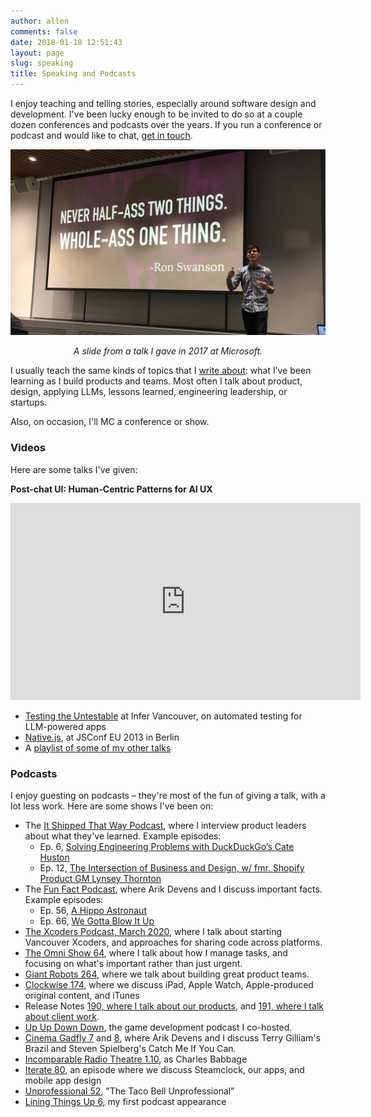 ```yaml
---
author: allen
comments: false
date: 2018-01-18 12:51:43
layout: page
slug: speaking
title: Speaking and Podcasts
---
```


I enjoy teaching and telling stories, especially around software design and development. I've been lucky enough to be invited to do so at a couple dozen conferences and podcasts over the years. If you run a conference or podcast and would like to chat, [get in touch](/contact/).

<img src='/images/allen-speaking.jpg' />
<p style='text-align: center; font-style: italic;'>A slide from a talk I gave in 2017 at Microsoft.</p>

I usually teach the same kinds of topics that I [write about](/archive): what I’ve been learning as I build products and teams. Most often I talk about product, design, applying LLMs, lessons learned, engineering leadership, or startups.

Also, on occasion, I'll MC a conference or show. 

### Videos

Here are some talks I've given:

**Post-chat UI: Human-Centric Patterns for AI UX**

<div class='videoWrapper'>
<iframe width="560" height="315" src="https://youtu.be/mRqBjKFyfLc?si=jlvgJeQmsi_2g7_8" title="YouTube - Allen Pike, UX for AI apps" frameborder="0" allow="accelerometer; autoplay; clipboard-write; encrypted-media; gyroscope; picture-in-picture" allowfullscreen></iframe>
</div>

- [Testing the Untestable](https://www.youtube.com/watch?v=ZwcN-APT_gE&list=PLRFogIqRBGy_9XPJd37m57v_daaivqiRr&index=2&t=614s) at Infer Vancouver, on automated testing for LLM-powered apps
- [Native.js](https://www.youtube.com/watch?v=5LUkHss6CAw&list=PLRFogIqRBGy_9XPJd37m57v_daaivqiRr&index=6), at JSConf EU 2013 in Berlin
- A [playlist of some of my other talks](https://www.youtube.com/playlist?list=PLRFogIqRBGy_9XPJd37m57v_daaivqiRr)

### Podcasts

I enjoy guesting on podcasts &ndash; they're most of the fun of giving a talk, with a lot less work. Here are some shows I've been on:

* The [It Shipped That Way Podcast](https://www.itshipped.fm/), where I interview product leaders about what they've learned. Example episodes:
  * Ep. 6, [Solving Engineering Problems with DuckDuckGo’s Cate Huston](https://www.itshipped.fm/episodes/4)
  * Ep. 12, [The Intersection of Business and Design, w/ fmr. Shopify Product GM Lynsey Thornton](https://www.itshipped.fm/episodes/12)
* The [Fun Fact Podcast](https://funfact.fm), where Arik Devens and I discuss important facts. Example episodes:
  * Ep. 56, [A Hippo Astronaut](https://funfact.fm/episodes/56) 
  * Ep. 66, [We Gotta Blow It Up](https://funfact.fm/episodes/66)
* [The Xcoders Podcast, March 2020](https://xcoders.org/2020/03/19/xcoders-podcast-march.html), where I talk about starting Vancouver Xcoders, and approaches for sharing code across platforms.
* [The Omni Show 64](https://theomnishow.omnigroup.com/episode/how-allen-pike-uses-omnifocus-to-run-steamclock), where I talk about how I manage tasks, and focusing on what's important rather than just urgent.
* [Giant Robots 264](http://giantrobots.fm/264), where we talk about building great product teams.
* [Clockwise 174](https://www.relay.fm/clockwise/174), where we discuss iPad, Apple Watch, Apple-produced original content, and iTunes
* Release Notes [190, where I talk about our products](https://releasenotes.tv/190-allen-pike-part-1/), and [191, where I talk about client work](https://releasenotes.tv/191-allen-pike-part-2/).
* [Up Up Down Down](http://upup.fm), the game development podcast I co-hosted.
* [Cinema Gadfly 7](http://cinemagadfly.com/podcast/s1e7.html) and [8](http://cinemagadfly.com/podcast/s1e8.html), where Arik Devens and I discuss Terry Gilliam's Brazil and Steven Spielberg's Catch Me If You Can.
* [Incomparable Radio Theatre 1.10](https://www.theincomparable.com/radio/1.10/index.php), as Charles Babbage
* [Iterate 80](http://www.imore.com/iterate-80-allen-pike-party-monster), an episode where we discuss Steamclock, our apps, and mobile app design
* [Unprofessional 52](http://unprofesh.com/blog/2013/8/8/52-the-taco-bell-unprofessional-allen-pike), "The Taco Bell Unprofessional"
* [Lining Things Up 6](http://liningthingsup.com/#06-Allen-Pike), my first podcast appearance

